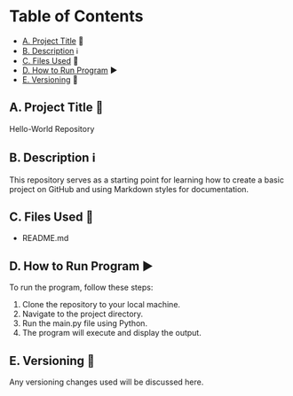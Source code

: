 # Table of Contents
- [A. Project Title](#a-project-title) 🤖 
- [B. Description](#b-description) ℹ️
- [C. Files Used](#c-files-used) 📁
- [D. How to Run Program](#d-how-to-run-program) ▶️
- [E. Versioning](#e-versioning) 🔄

## A. Project Title 🤖

Hello-World Repository

## B. Description ℹ️

This repository serves as a starting point for learning how to create a basic project on GitHub and using Markdown styles for documentation.

## C. Files Used 📁

- README.md

## D. How to Run Program ▶️

To run the program, follow these steps:

1. Clone the repository to your local machine.
2. Navigate to the project directory.
3. Run the main.py file using Python.
4. The program will execute and display the output.

## E. Versioning 🔄
Any versioning changes used will be discussed here. 
